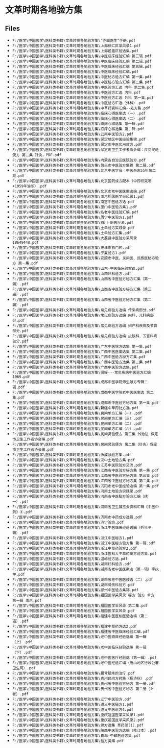 # 文革时期各地验方集

## Files

- `F:/医学\中国医学\医科类书籍\文革时期各地验方集\“赤脚医生”手册.pdf`
- `F:/医学\中国医学\医科类书籍\文革时期各地验方集\上海徐汇区采风录1.pdf`
- `F:/医学\中国医学\医科类书籍\文革时期各地验方集\上海邑庙区验选集.pdf`
- `F:/医学\中国医学\医科类书籍\文革时期各地验方集\中医临床经验汇编 第三辑.pdf`
- `F:/医学\中国医学\医科类书籍\文革时期各地验方集\中医临床经验汇编 第二辑.pdf`
- `F:/医学\中国医学\医科类书籍\文革时期各地验方集\中医临床经验汇编 第五辑.pdf`
- `F:/医学\中国医学\医科类书籍\文革时期各地验方集\中医临床经验汇编.pdf`
- `F:/医学\中国医学\医科类书籍\文革时期各地验方集\中医秘方验方汇编 第一集.pdf`
- `F:/医学\中国医学\医科类书籍\文革时期各地验方集\中医秘方验方汇编 第二集.pdf`
- `F:/医学\中国医学\医科类书籍\文革时期各地验方集\中医验方汇选 内科 第二集.pdf`
- `F:/医学\中国医学\医科类书籍\文革时期各地验方集\中医验方汇选 内科.pdf`
- `F:/医学\中国医学\医科类书籍\文革时期各地验方集\中医验方汇选 外科 第一集.pdf`
- `F:/医学\中国医学\医科类书籍\文革时期各地验方集\中医验方汇选（外科）.pdf`
- `F:/医学\中国医学\医科类书籍\文革时期各地验方集\中草药资料汇编--处方篇.pdf`
- `F:/医学\中国医学\医科类书籍\文革时期各地验方集\临床心得医案选（一）.pdf`
- `F:/医学\中国医学\医科类书籍\文革时期各地验方集\临床心得医案选（二）.pdf`
- `F:/医学\中国医学\医科类书籍\文革时期各地验方集\临床心得选集 第一辑.pdf`
- `F:/医学\中国医学\医科类书籍\文革时期各地验方集\临床心得选集 第二辑.pdf`
- `F:/医学\中国医学\医科类书籍\文革时期各地验方集\云南中医验方2.pdf`
- `F:/医学\中国医学\医科类书籍\文革时期各地验方集\保定地区中医经验集锦.pdf`
- `F:/医学\中国医学\医科类书籍\文革时期各地验方集\保定市中医实用效方.pdf`
- `F:/医学\中国医学\医科类书籍\文革时期各地验方集\保定市卫生工作者协会编：民间灵验便方 第二集 针灸，PDF.pdf`
- `F:/医学\中国医学\医科类书籍\文革时期各地验方集\内蒙古自治区医院验方.pdf`
- `F:/医学\中国医学\医科类书籍\文革时期各地验方集\包头市中医验方集锦 第二辑.pdf`
- `F:/医学\中国医学\医科类书籍\文革时期各地验方集\北京中医学会：中医杂志55年第二期.pdf`
- `F:/医学\中国医学\医科类书籍\文革时期各地验方集\北京国药成方配本（中药研究所+1959年油印）.pdf`
- `F:/医学\中国医学\医科类书籍\文革时期各地验方集\北京市老中医医案选编.pdf`
- `F:/医学\中国医学\医科类书籍\文革时期各地验方集\南京祖国医学采风录1.pdf`
- `F:/医学\中国医学\医科类书籍\文革时期各地验方集\南宫中医验方选.pdf`
- `F:/医学\中国医学\医科类书籍\文革时期各地验方集\厦门中医验方集1.pdf`
- `F:/医学\中国医学\医科类书籍\文革时期各地验方集\名老中医经验汇编.pdf`
- `F:/医学\中国医学\医科类书籍\文革时期各地验方集\周宁中医验方1.pdf`
- `F:/医学\中国医学\医科类书籍\文革时期各地验方集\四川-新医疗法.pdf`
- `F:/医学\中国医学\医科类书籍\文革时期各地验方集\土单验方实践录.pdf`
- `F:/医学\中国医学\医科类书籍\文革时期各地验方集\土单验方汇集.pdf`
- `F:/医学\中国医学\医科类书籍\文革时期各地验方集\大荔县中医验方采风录18649448.pdf`
- `F:/医学\中国医学\医科类书籍\文革时期各地验方集\天津市独门药.pdf`
- `F:/医学\中国医学\医科类书籍\文革时期各地验方集\宁夏验方1.pdf`
- `F:/医学\中国医学\医科类书籍\文革时期各地验方集\安顺市中医、民间医、民族医秘方验方 第一集.pdf`
- `F:/医学\中国医学\医科类书籍\文革时期各地验方集\山东-中医临床验案选.pdf`
- `F:/医学\中国医学\医科类书籍\文革时期各地验方集\山西妇科验方.pdf`
- `F:/医学\中国医学\医科类书籍\文革时期各地验方集\山西省中医验方秘方汇集（第一辑）.pdf`
- `F:/医学\中国医学\医科类书籍\文革时期各地验方集\山西省中医验方秘方汇集（第三辑）.pdf`
- `F:/医学\中国医学\医科类书籍\文革时期各地验方集\山西省中医验方秘方汇集（第二辑）.pdf`
- `F:/医学\中国医学\医科类书籍\文革时期各地验方集\常见病验方选编 传染病部分.pdf`
- `F:/医学\中国医学\医科类书籍\文革时期各地验方集\常见病验方选编 内科、儿科病部分.pdf`
- `F:/医学\中国医学\医科类书籍\文革时期各地验方集\常见病验方选编 妇产科疾病及节育部分.pdf`
- `F:/医学\中国医学\医科类书籍\文革时期各地验方集\常见病验方选编 皮肤科、五官科病部分.pdf`
- `F:/医学\中国医学\医科类书籍\文革时期各地验方集\广东中医锦方选集 第一集.pdf`
- `F:/医学\中国医学\医科类书籍\文革时期各地验方集\广西中医医案选集 第二集.pdf`
- `F:/医学\中国医学\医科类书籍\文革时期各地验方集\广西中医验方秘方汇集.pdf`
- `F:/医学\中国医学\医科类书籍\文革时期各地验方集\广西中医验方选集 第二集.pdf`
- `F:/医学\中国医学\医科类书籍\文革时期各地验方集\广西中医验方选集.pdf`
- `F:/医学\中国医学\医科类书籍\文革时期各地验方集\很好---常见疾病中医验方汇编1969.pdf`
- `F:/医学\中国医学\医科类书籍\文革时期各地验方集\成都中医学院师生献方专辑二辑.pdf`
- `F:/医学\中国医学\医科类书籍\文革时期各地验方集\成都中医学院老中医医案选 第二集.pdf`
- `F:/医学\中国医学\医科类书籍\文革时期各地验方集\成都市中医验方秘方集 第一集.pdf`
- `F:/医学\中国医学\医科类书籍\文革时期各地验方集\新疆中草药处方选.pdf`
- `F:/医学\中国医学\医科类书籍\文革时期各地验方集\民间单方汇编（一）.pdf`
- `F:/医学\中国医学\医科类书籍\文革时期各地验方集\民间单方汇编（三）.pdf`
- `F:/医学\中国医学\医科类书籍\文革时期各地验方集\民间单方汇编（二）.pdf`
- `F:/医学\中国医学\医科类书籍\文革时期各地验方集\民间单方汇编（六）.pdf`
- `F:/医学\中国医学\医科类书籍\文革时期各地验方集\民间灵验便方 第三集 外治法 保定市卫生工作者协会编.pdf`
- `F:/医学\中国医学\医科类书籍\文革时期各地验方集\民间灵验便方 第二集（针灸）保定市卫生工作者协会编.pdf`
- `F:/医学\中国医学\医科类书籍\文革时期各地验方集\永成县验方集.pdf`
- `F:/医学\中国医学\医科类书籍\文革时期各地验方集\汉中土地验方集.pdf`
- `F:/医学\中国医学\医科类书籍\文革时期各地验方集\江苏中医院验方交流.pdf`
- `F:/医学\中国医学\医科类书籍\文革时期各地验方集\江西省中医验方秘方集 第一集.pdf`
- `F:/医学\中国医学\医科类书籍\文革时期各地验方集\江西省中医验方秘方集 第三集.pdf`
- `F:/医学\中国医学\医科类书籍\文革时期各地验方集\江西省中医验方秘方集 第二集.pdf`
- `F:/医学\中国医学\医科类书籍\文革时期各地验方集\沉阳市老中医经验选编 第一集.pdf`
- `F:/医学\中国医学\医科类书籍\文革时期各地验方集\河南土地验方实践录.pdf`
- `F:/医学\中国医学\医科类书籍\文革时期各地验方集\河南省中医秘方验方汇编（续一）.pdf`
- `F:/医学\中国医学\医科类书籍\文革时期各地验方集\河南省卫生展览会资料汇辑《中医中药》④.pdf`
- `F:/医学\中国医学\医科类书籍\文革时期各地验方集\济南市中药成方选辑.pdf`
- `F:/医学\中国医学\医科类书籍\文革时期各地验方集\济宁验方.pdf`
- `F:/医学\中国医学\医科类书籍\文革时期各地验方集\浙江中医临床经验选辑（外科专辑）.pdf`
- `F:/医学\中国医学\医科类书籍\文革时期各地验方集\浙江中医秘方1.pdf`
- `F:/医学\中国医学\医科类书籍\文革时期各地验方集\浙江中医秘方验方集 第一辑.pdf`
- `F:/医学\中国医学\医科类书籍\文革时期各地验方集\浙江中草药验方2.pdf`
- `F:/医学\中国医学\医科类书籍\文革时期各地验方集\浙江医科大中草药单方验方集.pdf`
- `F:/医学\中国医学\医科类书籍\文革时期各地验方集\温岭验方选.pdf`
- `F:/医学\中国医学\医科类书籍\文革时期各地验方集\湖南妇科验方.pdf`
- `F:/医学\中国医学\医科类书籍\文革时期各地验方集\湖南省老中医医案选（第一辑）李执中.pdf`
- `F:/医学\中国医学\医科类书籍\文革时期各地验方集\湖南省老中医医桉选（二）.pdf`
- `F:/医学\中国医学\医科类书籍\文革时期各地验方集\湖南骨伤科验方.pdf`
- `F:/医学\中国医学\医科类书籍\文革时期各地验方集\祁州中医验方集锦.pdf`
- `F:/医学\中国医学\医科类书籍\文革时期各地验方集\祖国医学采风录 秘方 验方 单方 第一辑 南京.pdf`
- `F:/医学\中国医学\医科类书籍\文革时期各地验方集\祖国医学采风录 第二集.pdf`
- `F:/医学\中国医学\医科类书籍\文革时期各地验方集\祖国医学采风录.pdf`
- `F:/医学\中国医学\医科类书籍\文革时期各地验方集\福建中医医桉医话选编（第二辑）.pdf`
- `F:/医学\中国医学\医科类书籍\文革时期各地验方集\福建中草药方选2.pdf`
- `F:/医学\中国医学\医科类书籍\文革时期各地验方集\福建省中医临床经验汇编.pdf`
- `F:/医学\中国医学\医科类书籍\文革时期各地验方集\老中医临床经验选编 第一辑（上）.pdf`
- `F:/医学\中国医学\医科类书籍\文革时期各地验方集\老中医临床经验选编 第一辑（下）.pdf`
- `F:/医学\中国医学\医科类书籍\文革时期各地验方集\老中医医疗经验选（第一辑）.pdf`
- `F:/医学\中国医学\医科类书籍\文革时期各地验方集\老中医经验汇编（唐山地区行政公署卫生局）.pdf`
- `F:/医学\中国医学\医科类书籍\文革时期各地验方集\腰背腿疼的治疗.pdf`
- `F:/医学\中国医学\医科类书籍\文革时期各地验方集\贵州民间方药集（杨济秋）.pdf`
- `F:/医学\中国医学\医科类书籍\文革时期各地验方集\贵州省中医验方秘方 第一册.pdf`
- `F:/医学\中国医学\医科类书籍\文革时期各地验方集\贵州省中医验方秘方 第二册（上卷）.pdf`
- `F:/医学\中国医学\医科类书籍\文革时期各地验方集\辽宁中医验方.pdf`
- `F:/医学\中国医学\医科类书籍\文革时期各地验方集\遵义中医秘方1.pdf`
- `F:/医学\中国医学\医科类书籍\文革时期各地验方集\遵义中医验方4.pdf`
- `F:/医学\中国医学\医科类书籍\文革时期各地验方集\重庆祖国医学采风录1.pdf`
- `F:/医学\中国医学\医科类书籍\文革时期各地验方集\重庆祖国医学采风录2.pdf`
- `F:/医学\中国医学\医科类书籍\文革时期各地验方集\锦方选集 草药部(1).pdf`
- `F:/医学\中国医学\医科类书籍\文革时期各地验方集\陕西中医验方选编（修订本）.pdf`
- `F:/医学\中国医学\医科类书籍\文革时期各地验方集\青海-中藏医验方集.pdf`
- `F:/医学\中国医学\医科类书籍\文革时期各地验方集\验方类编.pdf`

